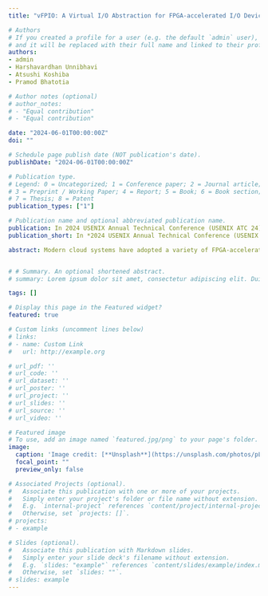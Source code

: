 ```yaml
---
title: "vFPIO: A Virtual I/O Abstraction for FPGA-accelerated I/O Devices"

# Authors
# If you created a profile for a user (e.g. the default `admin` user), write the username (folder name) here 
# and it will be replaced with their full name and linked to their profile.
authors:
- admin
- Harshavardhan Unnibhavi
- Atsushi Koshiba
- Pramod Bhatotia

# Author notes (optional)
# author_notes:
# - "Equal contribution"
# - "Equal contribution"

date: "2024-06-01T00:00:00Z"
doi: ""

# Schedule page publish date (NOT publication's date).
publishDate: "2024-06-01T00:00:00Z"

# Publication type.
# Legend: 0 = Uncategorized; 1 = Conference paper; 2 = Journal article;
# 3 = Preprint / Working Paper; 4 = Report; 5 = Book; 6 = Book section;
# 7 = Thesis; 8 = Patent
publication_types: ["1"]

# Publication name and optional abbreviated publication name.
publication: In 2024 USENIX Annual Technical Conference (USENIX ATC 24)
publication_short: In *2024 USENIX Annual Technical Conference (USENIX ATC 24)*

abstract: Modern cloud systems have adopted a variety of FPGA-accelerated I/O devices, such as SmartNICs and computational storage, while they face programmability and portability challenges. Existing FPGA frameworks either directly expose device-specific I/O interfaces to user logic or offer virtualized I/Os limited to a single device type. The lack of I/O abstraction imposes high engineering costs, less design portability, and even unexpected throughput degradation. We introduce vFPIO, an FPGA-based I/O acceleration framework that brings better programmability and design portability. vFPIO extends modern FPGA OSes to expose virtual I/O ports to user logic, which abstracts device-dependent I/O specifications and makes the user logic design platform-agnostic. The connectivity between virtual and physical I/O ports can be easily configured by host applications using POSIX-like file APIs. vFPIO also offers a preemptive I/O transaction scheduler that alleviates the I/O throughput degradation caused by concurrent I/O requests from multiple accelerators in a multi-tenant environment. We implement a prototype of the vFPIO framework on x86 servers equipped with AMD Xilinx Alveo U280 cards. Our prototype supports four different I/O interfaces, PCIe, DRAM, HBM, and network. Our evaluation highlights that vFPIO incurs negligible performance overheads compared to Coyote, one of the latest FPGA OSes, while preserving the maximum I/O throughput for high-priority tasks even under resource contention.


# # Summary. An optional shortened abstract.
# summary: Lorem ipsum dolor sit amet, consectetur adipiscing elit. Duis posuere tellus ac convallis placerat. Proin tincidunt magna sed ex sollicitudin condimentum.

tags: []

# Display this page in the Featured widget?
featured: true

# Custom links (uncomment lines below)
# links:
# - name: Custom Link
#   url: http://example.org

# url_pdf: ''
# url_code: ''
# url_dataset: ''
# url_poster: ''
# url_project: ''
# url_slides: ''
# url_source: ''
# url_video: ''

# Featured image
# To use, add an image named `featured.jpg/png` to your page's folder. 
image:
  caption: 'Image credit: [**Unsplash**](https://unsplash.com/photos/pLCdAaMFLTE)'
  focal_point: ""
  preview_only: false

# Associated Projects (optional).
#   Associate this publication with one or more of your projects.
#   Simply enter your project's folder or file name without extension.
#   E.g. `internal-project` references `content/project/internal-project/index.md`.
#   Otherwise, set `projects: []`.
# projects:
# - example

# Slides (optional).
#   Associate this publication with Markdown slides.
#   Simply enter your slide deck's filename without extension.
#   E.g. `slides: "example"` references `content/slides/example/index.md`.
#   Otherwise, set `slides: ""`.
# slides: example
---
```


<!-- {{% callout note %}}
Click the *Cite* button above to demo the feature to enable visitors to import publication metadata into their reference management software.
{{% /callout %}}

{{% callout note %}}
Create your slides in Markdown - click the *Slides* button to check out the example.
{{% /callout %}} -->

<!-- Supplementary notes can be added here, including [code, math, and images](https://wowchemy.com/docs/writing-markdown-latex/). -->
